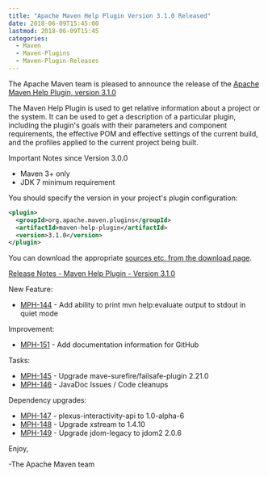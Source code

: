 ```yaml
---
title: "Apache Maven Help Plugin Version 3.1.0 Released"
date: 2018-06-09T15:45:00
lastmod: 2018-06-09T15:45
categories:
  - Maven
  - Maven-Plugins
  - Maven-Plugin-Releases
---
```

The Apache Maven team is pleased to announce the release of the 
[Apache Maven Help Plugin, version 3.1.0](https://maven.apache.org/plugins/maven-help-plugin/)

The Maven Help Plugin is used to get relative information about a project or
the system. It can be used to get a description of a particular plugin,
including the plugin's goals with their parameters and component requirements,
the effective POM and effective settings of the current build, and the profiles
applied to the current project being built.

Important Notes since Version 3.0.0

 * Maven 3+ only
 * JDK 7 minimum requirement
 

You should specify the version in your project's plugin configuration:

```xml
<plugin>
  <groupId>org.apache.maven.plugins</groupId>
  <artifactId>maven-help-plugin</artifactId>
  <version>3.1.0</version>
</plugin>
```

You can download the appropriate [sources etc. from the download page](https://maven.apache.org/plugins/maven-help-plugin/download.cgi).
 

<!-- more -->

[Release Notes - Maven Help Plugin - Version 3.1.0](https://issues.apache.org/jira/secure/ReleaseNote.jspa?projectId=12317522&version=12343004)

New Feature:

 * [MPH-144](https://issues.apache.org/jira/browse/MPH-144) - Add ability to print mvn help:evaluate output to stdout in quiet mode

Improvement:

 * [MPH-151](https://issues.apache.org/jira/browse/MPH-151) - Add documentation information for GitHub

Tasks:

 * [MPH-145](https://issues.apache.org/jira/browse/MPH-145) - Upgrade mave-surefire/failsafe-plugin 2.21.0
 * [MPH-146](https://issues.apache.org/jira/browse/MPH-146) - JavaDoc Issues / Code cleanups

Dependency upgrades:

 * [MPH-147](https://issues.apache.org/jira/browse/MPH-147) - plexus-interactivity-api to 1.0-alpha-6
 * [MPH-148](https://issues.apache.org/jira/browse/MPH-148) - Upgrade xstream to 1.4.10
 * [MPH-149](https://issues.apache.org/jira/browse/MPH-149) - Upgrade jdom-legacy to jdom2 2.0.6

Enjoy,

-The Apache Maven team

